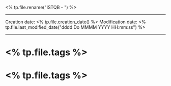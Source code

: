 <% tp.file.rename("ISTQB - ") %>

----
Creation date: <% tp.file.creation_date() %>
Modification date: <% tp.file.last_modified_date("dddd Do MMMM YYYY HH:mm:ss") %>

----

# <% tp.file.tags %>
# <% tp.file.tags %>

